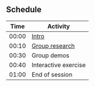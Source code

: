 ## Schedule

| Time   | Activity                        |
|--------|---------------------------------|
| 00:00  | [Intro](./intro.md)             |
| 00:10  | [Group research](./research.md) |
| 00:30  | Group demos                     |
| 00:40  | Interactive exercise            |
| 01:00  | End of session                  |
